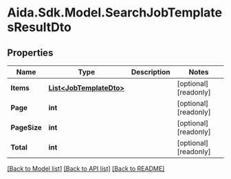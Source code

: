 # Aida.Sdk.Model.SearchJobTemplatesResultDto

## Properties

Name | Type | Description | Notes
------------ | ------------- | ------------- | -------------
**Items** | [**List&lt;JobTemplateDto&gt;**](JobTemplateDto.md) |  | [optional] [readonly] 
**Page** | **int** |  | [optional] [readonly] 
**PageSize** | **int** |  | [optional] [readonly] 
**Total** | **int** |  | [optional] [readonly] 

[[Back to Model list]](../README.md#documentation-for-models) [[Back to API list]](../README.md#documentation-for-api-endpoints) [[Back to README]](../README.md)

